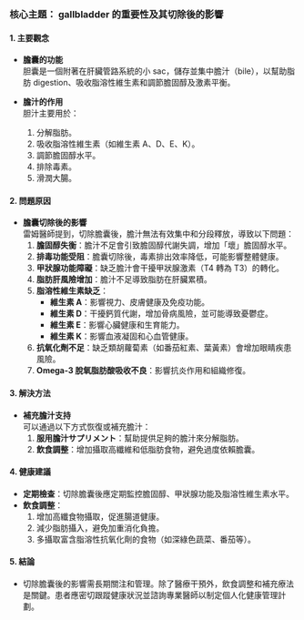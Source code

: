 ### 核心主題： gallbladder 的重要性及其切除後的影響

#### 1. **主要觀念**
   - **膽囊的功能**  
     胆囊是一個附著在肝臟管路系統的小 sac，儲存並集中膽汁（bile），以幫助脂肪 digestion、吸收脂溶性維生素和調節膽固醇及激素平衡。

   - **膽汁的作用**  
     胆汁主要用於：
     1. 分解脂肪。
     2. 吸收脂溶性維生素（如維生素 A、D、E、K）。
     3. 調節膽固醇水平。
     4. 排除毒素。
     5. 滑潤大腸。

#### 2. **問題原因**
   - **膽囊切除後的影響**  
     雷姆醫師提到，切除膽囊後，膽汁無法有效集中和分段釋放，導致以下問題：
     1. **膽固醇失衡**：膽汁不足會引致膽固醇代謝失調，增加「壞」膽固醇水平。
     2. **排毒功能受阻**：膽囊切除後，毒素排出效率降低，可能影響整體健康。
     3. **甲狀腺功能障礙**：缺乏膽汁會干擾甲狀腺激素（T4 轉為 T3）的轉化。
     4. **脂肪肝風險增加**：膽汁不足導致脂肪在肝臟累積。
     5. **脂溶性維生素缺乏**：
        - **維生素 A**：影響視力、皮膚健康及免疫功能。
        - **維生素 D**：干擾鈣質代謝，增加骨病風險，並可能導致憂鬱症。
        - **維生素 E**：影響心臟健康和生育能力。
        - **維生素 K**：影響血液凝固和心血管健康。
     6. **抗氧化劑不足**：缺乏類胡蘿蔔素（如番茄紅素、葉黃素）會增加眼睛疾患風險。
     7. **Omega-3 脫氧脂肪酸吸收不良**：影響抗炎作用和組織修復。

#### 3. **解決方法**
   - **補充膽汁支持**  
     可以通過以下方式恢復或補充膽汁：
     1. **服用膽汁サプリメント**：幫助提供足夠的膽汁來分解脂肪。
     2. **飲食調整**：增加攝取高纖維和低脂肪食物，避免過度依賴膽囊。

#### 4. **健康建議**
   - **定期檢查**：切除膽囊後應定期監控膽固醇、甲狀腺功能及脂溶性維生素水平。
   - **飲食調整**：
     1. 增加高纖食物攝取，促進腸道健康。
     2. 減少脂肪攝入，避免加重消化負擔。
     3. 多攝取富含脂溶性抗氧化劑的食物（如深綠色蔬菜、番茄等）。

#### 5. **結論**
   - 切除膽囊後的影響需長期關注和管理。除了醫療干預外，飲食調整和補充療法是關鍵。患者應密切跟蹤健康狀況並諮詢專業醫師以制定個人化健康管理計劃。